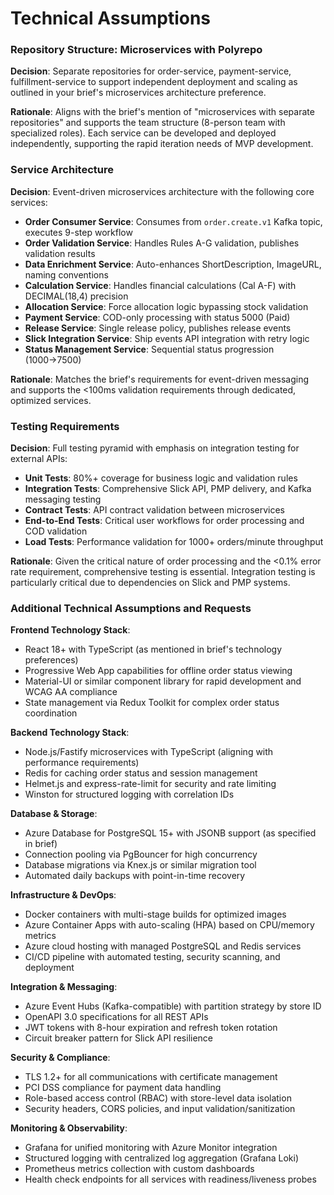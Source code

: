 # Technical Assumptions

### Repository Structure: Microservices with Polyrepo

**Decision**: Separate repositories for order-service, payment-service, fulfillment-service to support independent deployment and scaling as outlined in your brief's microservices architecture preference.

**Rationale**: Aligns with the brief's mention of "microservices with separate repositories" and supports the team structure (8-person team with specialized roles). Each service can be developed and deployed independently, supporting the rapid iteration needs of MVP development.

### Service Architecture

**Decision**: Event-driven microservices architecture with the following core services:
- **Order Consumer Service**: Consumes from `order.create.v1` Kafka topic, executes 9-step workflow
- **Order Validation Service**: Handles Rules A-G validation, publishes validation results
- **Data Enrichment Service**: Auto-enhances ShortDescription, ImageURL, naming conventions
- **Calculation Service**: Handles financial calculations (Cal A-F) with DECIMAL(18,4) precision
- **Allocation Service**: Force allocation logic bypassing stock validation
- **Payment Service**: COD-only processing with status 5000 (Paid)
- **Release Service**: Single release policy, publishes release events
- **Slick Integration Service**: Ship events API integration with retry logic
- **Status Management Service**: Sequential status progression (1000→7500)

**Rationale**: Matches the brief's requirements for event-driven messaging and supports the <100ms validation requirements through dedicated, optimized services.

### Testing Requirements

**Decision**: Full testing pyramid with emphasis on integration testing for external APIs:
- **Unit Tests**: 80%+ coverage for business logic and validation rules
- **Integration Tests**: Comprehensive Slick API, PMP delivery, and Kafka messaging testing
- **Contract Tests**: API contract validation between microservices
- **End-to-End Tests**: Critical user workflows for order processing and COD validation
- **Load Tests**: Performance validation for 1000+ orders/minute throughput

**Rationale**: Given the critical nature of order processing and the <0.1% error rate requirement, comprehensive testing is essential. Integration testing is particularly critical due to dependencies on Slick and PMP systems.

### Additional Technical Assumptions and Requests

**Frontend Technology Stack**:
- React 18+ with TypeScript (as mentioned in brief's technology preferences)
- Progressive Web App capabilities for offline order status viewing
- Material-UI or similar component library for rapid development and WCAG AA compliance
- State management via Redux Toolkit for complex order status coordination

**Backend Technology Stack**:
- Node.js/Fastify microservices with TypeScript (aligning with performance requirements)
- Redis for caching order status and session management
- Helmet.js and express-rate-limit for security and rate limiting
- Winston for structured logging with correlation IDs

**Database & Storage**:
- Azure Database for PostgreSQL 15+ with JSONB support (as specified in brief)
- Connection pooling via PgBouncer for high concurrency
- Database migrations via Knex.js or similar migration tool
- Automated daily backups with point-in-time recovery

**Infrastructure & DevOps**:
- Docker containers with multi-stage builds for optimized images
- Azure Container Apps with auto-scaling (HPA) based on CPU/memory metrics
- Azure cloud hosting with managed PostgreSQL and Redis services
- CI/CD pipeline with automated testing, security scanning, and deployment

**Integration & Messaging**:
- Azure Event Hubs (Kafka-compatible) with partition strategy by store ID
- OpenAPI 3.0 specifications for all REST APIs
- JWT tokens with 8-hour expiration and refresh token rotation
- Circuit breaker pattern for Slick API resilience

**Security & Compliance**:
- TLS 1.2+ for all communications with certificate management
- PCI DSS compliance for payment data handling
- Role-based access control (RBAC) with store-level data isolation
- Security headers, CORS policies, and input validation/sanitization

**Monitoring & Observability**:
- Grafana for unified monitoring with Azure Monitor integration
- Structured logging with centralized log aggregation (Grafana Loki)
- Prometheus metrics collection with custom dashboards
- Health check endpoints for all services with readiness/liveness probes